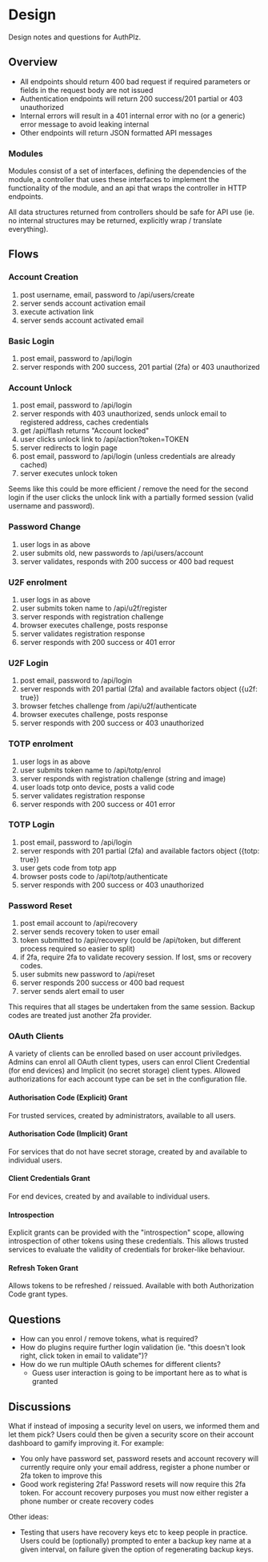 # Design

Design notes and questions for AuthPlz.


## Overview

- All endpoints should return 400 bad request if required parameters or fields in the request body are not issued
- Authentication endpoints will return 200 success/201 partial or 403 unauthorized
- Internal errors will result in a 401 internal error with no (or a generic) error message to avoid leaking internal
- Other endpoints will return JSON formatted API messages

### Modules

Modules consist of a set of interfaces, defining the dependencies of the module, a controller that uses these interfaces to implement the functionality of the module, and an api that wraps the controller in HTTP endpoints.

All data structures returned from controllers should be safe for API use (ie. no internal structures may be returned, explicitly wrap / translate everything).


## Flows

### Account Creation

1. post username, email, password to /api/users/create
2. server sends account activation email
3. execute activation link
4. server sends account activated email


### Basic Login

1. post email, password to /api/login
2. server responds with 200 success, 201 partial (2fa) or 403 unauthorized


### Account Unlock

1. post email, password to /api/login
2. server responds with 403 unauthorized, sends unlock email to registered address, caches credentials
3. get /api/flash returns "Account locked"
4. user clicks unlock link to /api/action?token=TOKEN
5. server redirects to login page
6. post email, password to /api/login (unless credentials are already cached)
7. server executes unlock token

Seems like this could be more efficient / remove the need for the second login if the user clicks the unlock link with a partially formed session (valid username and password).


### Password Change 

1. user logs in as above
2. user submits old, new passwords to /api/users/account
3. server validates, responds with 200 success or 400 bad request


### U2F enrolment

1. user logs in as above
2. user submits token name to /api/u2f/register
3. server responds with registration challenge
4. browser executes challenge, posts response
5. server validates registration response
6. server responds with 200 success or 401 error


### U2F Login

1. post email, password to /api/login
2. server responds with 201 partial (2fa) and available factors object ({u2f: true})
3. browser fetches challenge from /api/u2f/authenticate
4. browser executes challenge, posts response
5. server responds with 200 success or 403 unauthorized

### TOTP enrolment

1. user logs in as above
2. user submits token name to /api/totp/enrol
3. server responds with registration challenge (string and image)
4. user loads totp onto device, posts a valid code
5. server validates registration response
6. server responds with 200 success or 401 error


### TOTP Login

1. post email, password to /api/login
2. server responds with 201 partial (2fa) and available factors object ({totp: true})
3. user gets code from totp app
4. browser posts code to /api/totp/authenticate
5. server responds with 200 success or 403 unauthorized

### Password Reset

1. post email account to /api/recovery
2. server sends recovery token to user email
3. token submitted to /api/recovery (could be /api/token, but different process required so easier to split)
4. if 2fa, require 2fa to validate recovery session. If lost, sms or recovery codes.
5. user submits new password to /api/reset
6. server responds 200 success or 400 bad request
7. server sends alert email to user

This requires that all stages be undertaken from the same session. Backup codes are treated just another 2fa provider.


### OAuth Clients

A variety of clients can be enrolled based on user account priviledges. Admins can enrol all OAuth client types, users can enrol Client Credential (for end devices) and Implicit (no secret storage) client types.
Allowed authorizations for each account type can be set in the configuration file.

#### Authorisation Code (Explicit) Grant
For trusted services, created by administrators, available to all users.

#### Authorisation Code (Implicit) Grant
For services that do not have secret storage, created by and available to individual users.

#### Client Credentials Grant
For end devices, created by and available to individual users.

#### Introspection
Explicit grants can be provided with the "introspection" scope, allowing introspection of other tokens using these credentials.
This allows trusted services to evaluate the validity of credentials for broker-like behaviour.


#### Refresh Token Grant

Allows tokens to be refreshed / reissued. Available with both Authorization Code grant types.

## Questions

- How can you enrol / remove tokens, what is required?
- How do plugins require further login validation (ie. "this doesn't look right, click token in email to validate")?
- How do we run multiple OAuth schemes for different clients?
  - Guess user interaction is going to be important here as to what is granted

## Discussions

What if instead of imposing a security level on users, we informed them and let them pick?
Users could then be given a security score on their account dashboard to gamify improving it.
For example:
- You only have password set, password resets and account recovery will currently require only your email address, register a phone number or 2fa token to improve this
- Good work registering 2fa! Password resets will now require this 2fa token. For account recovery purposes you must now either register a phone number or create recovery codes

Other ideas:

- Testing that users have recovery keys etc to keep people in practice. Users could be (optionally) prompted to enter a backup key name at a given interval, on failure given the option of regenerating backup keys.

